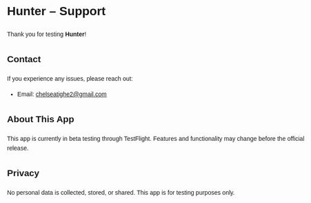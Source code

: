 <!DOCTYPE html>
<html lang="en">
<head>
  <meta charset="UTF-8">
  <meta name="viewport" content="width=device-width, initial-scale=1.0">
</head>
<body style="font-family: Arial, sans-serif; max-width: 700px; margin: 40px auto; line-height: 1.6;">
  <h1>Hunter – Support</h1>
  <p>Thank you for testing <strong>Hunter</strong>!</p>
  
  <h2>Contact</h2>
  <p>If you experience any issues, please reach out:</p>
  <ul>
    <li>Email: <a href="mailto:youremail@example.com">chelseatighe2@gmail.com</a></li>
  </ul>

  <h2>About This App</h2>
  <p>This app is currently in beta testing through TestFlight. Features and functionality may change before the official release.</p>

  <h2>Privacy</h2>
  <p>No personal data is collected, stored, or shared. This app is for testing purposes only.</p>
</body>
</html>

